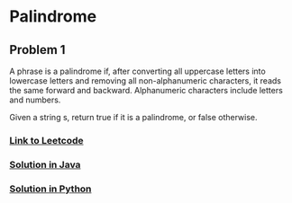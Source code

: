 # Palindrome

## Problem 1

A phrase is a palindrome if, after converting all uppercase letters into lowercase letters and removing all non-alphanumeric characters, it reads the same forward and backward. Alphanumeric characters include letters and numbers.

Given a string s, return true if it is a palindrome, or false otherwise.

### [Link to Leetcode](https://leetcode.com/problems/valid-palindrome/)
### [Solution in Java](Solution.java#L5)
### [Solution in Python](solution.py#L3)

